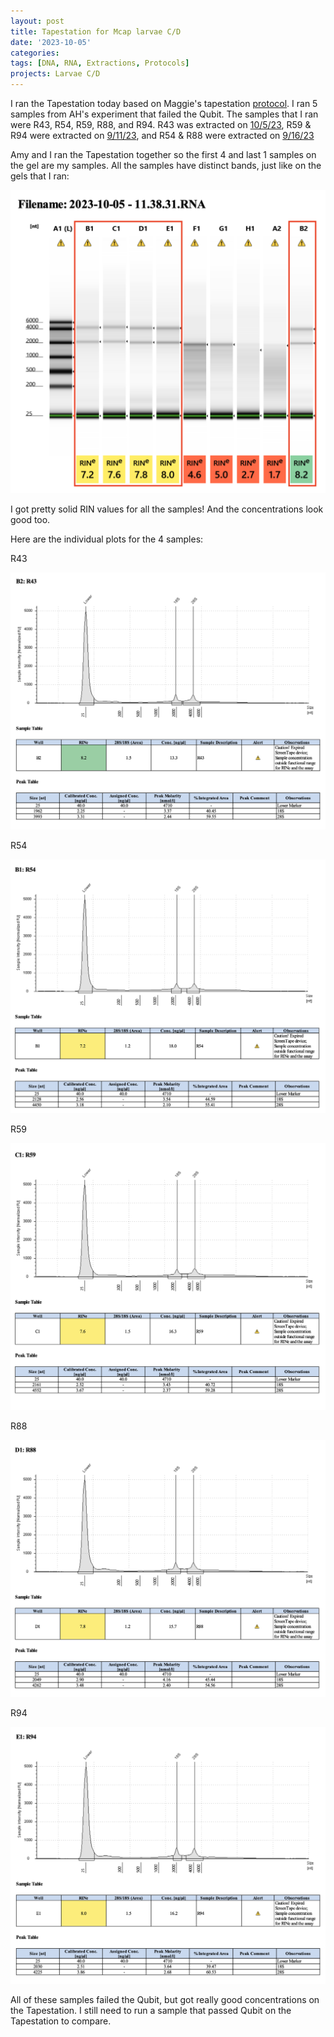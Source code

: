 ```yaml
---
layout: post
title: Tapestation for Mcap larvae C/D
date: '2023-10-05'
categories:
tags: [DNA, RNA, Extractions, Protocols]
projects: Larvae C/D 
---
```


I ran the Tapestation today based on Maggie's tapestation [protocol](https://meschedl.github.io/MESPutnam_Open_Lab_Notebook/RNA-TapeStation-Protocol/). I ran 5 samples from AH's experiment that failed the Qubit. The samples that I ran were R43, R54, R59, R88, and R94. R43 was extracted on [10/5/23](https://github.com/JillAshey/JillAshey_Putnam_Lab_Notebook/blob/master/_posts/2023-10-05-MiniprepPlus-DNA%3ARNA-extractions-McapLarvae.md.md), R59 & R94 were extracted on [9/11/23](https://github.com/JillAshey/JillAshey_Putnam_Lab_Notebook/blob/master/_posts/2023-09-11-MiniprepPlus-DNA%3ARNA-extractions-McapLarvae.md), and R54 & R88 were extracted on [9/16/23](https://github.com/JillAshey/JillAshey_Putnam_Lab_Notebook/blob/master/_posts/2023-09-16-MiniprepPlus-DNA%3ARNA-extractions-McapLarvae.md)

Amy and I ran the Tapestation together so the first 4 and last 1 samples on the gel are my samples. All the samples have distinct bands, just like on the gels that I ran:

![](https://raw.githubusercontent.com/JillAshey/JillAshey_Putnam_Lab_Notebook/master/images/larvae_cd_mcap2023/TS_gel_20231005.png)

I got pretty solid RIN values for all the samples! And the concentrations look good too. 

Here are the individual plots for the 4 samples: 

R43

![](https://raw.githubusercontent.com/JillAshey/JillAshey_Putnam_Lab_Notebook/master/images/larvae_cd_mcap2023/TS_R43_20231005.png)

R54

![](https://raw.githubusercontent.com/JillAshey/JillAshey_Putnam_Lab_Notebook/master/images/larvae_cd_mcap2023/TS_R54_20231005.png)

R59

![](https://raw.githubusercontent.com/JillAshey/JillAshey_Putnam_Lab_Notebook/master/images/larvae_cd_mcap2023/TS_R59_20231005.png)

R88

![](https://raw.githubusercontent.com/JillAshey/JillAshey_Putnam_Lab_Notebook/master/images/larvae_cd_mcap2023/TS_R88_20231005.png)

R94

![](https://raw.githubusercontent.com/JillAshey/JillAshey_Putnam_Lab_Notebook/master/images/larvae_cd_mcap2023/TS_R94_20231005.png)

All of these samples failed the Qubit, but got really good concentrations on the Tapestation. I still need to run a sample that passed Qubit on the Tapestation to compare. 

